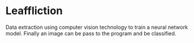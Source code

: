# Leaffliction
Data extraction using computer vision technology to train a neural network model. Finally an image can be pass to the program and be classified.
